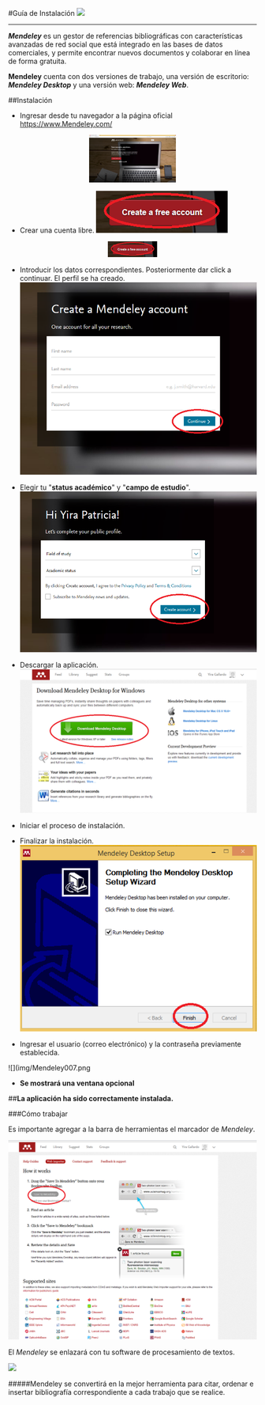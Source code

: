 #Guía de Instalación ![](http://d3fildg3jlcvty.cloudfront.net/20140519-02/graphics/commonnew/logo-mendeley.png) 


----------


***Mendeley*** es un gestor de referencias bibliográficas con características avanzadas  de red social que está integrado en las bases  de datos comerciales, y  permite encontrar nuevos documentos y colaborar en línea de forma gratuita.

**Mendeley** cuenta con dos versiones de trabajo, una versión de escritorio:  ***Mendeley Desktop*** y una versión web: ***Mendeley Web***.


##Instalación

- Ingresar desde tu navegador a la página oficial <https://www.Mendeley.com/>

<center><img src="img/Mendeley1.png"/ width = 35%></center>

 
* Crear una cuenta libre.
![](img/Mendeley2.png)


<center><img src="img/Mendeley2.png"/ width = 20%></center>


* Introducir los datos correspondientes. Posteriormente dar click a continuar. El perfil se ha creado.
![](img/Mendeley3.png)

* Elegir tu "**status académico**" y "**campo de estudio**".
![](img/Mendeley4.png)
* Descargar la aplicación.
![](img/Mendeley001.png)
* Iniciar el proceso de instalación.

* Finalizar la instalación.
![](img/Mendeley006.png)

* Ingresar el usuario (correo electrónico) y la contraseña previamente establecida.

 ![](img/Mendeley007.png

* **Se mostrará una ventana opcional**

##**La aplicación ha sido correctamente instalada.**



###Cómo trabajar

Es importante agregar a la barra de herramientas el marcador de *Mendeley*.        

![](img/Mendeley00.png)


 
El *Mendeley* se enlazará con tu software de procesamiento de textos.

![](img/Mendeley007001.png)



#####Mendeley se convertirá en la mejor herramienta para citar, ordenar e insertar bibliografía correspondiente a cada trabajo que se realice.



